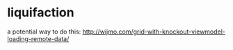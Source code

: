 liquifaction
============

a potential way to do this: http://wijmo.com/grid-with-knockout-viewmodel-loading-remote-data/
